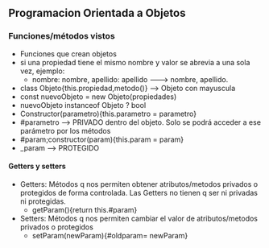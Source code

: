 ## Programacion Orientada a Objetos
### Funciones/métodos vistos
- Funciones que crean objetos
- si una propiedad tiene el mismo nombre y valor se abrevia a una sola vez, ejemplo:
  - nombre: nombre, apellido: apellido ---> nombre, apellido.
- class Objeto{this.propiedad,metodo()} --> Objeto con mayuscula
- const nuevoObjeto = new Objeto(propiedades)
- nuevoObjeto instanceof Objeto ? bool
- Constructor(parametro){this.parametro = parametro}
- #parametro --> PRIVADO dentro del objeto. Solo se podrá acceder a ese parámetro por los métodos
- #param;constructor(param){this.param = param}
- _param --> PROTEGIDO
#### Getters y setters
- Getters: Métodos q nos permiten obtener atributos/metodos privados o protegidos de forma controlada. Las Getters no tienen q ser ni privadas ni protegidas.
  - getParam(){return this.#param}
- Setters: Métodos q nos permiten cambiar el valor de atributos/metodos privados o protegidos
  - setParam(newParam){#oldparam= newParam}